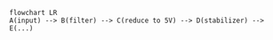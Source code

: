 ```mermaid
flowchart LR
A(input) --> B(filter) --> C(reduce to 5V) --> D(stabilizer) --> E(...)
```
